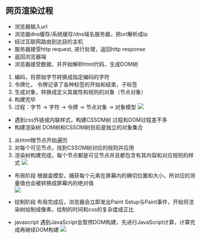 ## 网页渲染过程
* 浏览器输入url
* 浏览器dns缓存/系统缓存/dns域名服务器，把url解析成ip
* 经过互联网路由到达目的主机
* 服务器接受http request, 进行处理，返回http response
* 返回浏览器端
* 浏览器接受数据，并开始解析html代码，生成DOM树
1. 编码，将原始字节转换成指定编码的字符
2. 令牌化， 令牌记录了各种标签的开始和结束，子标签
3. 生成对象，转换成定义其属性和规则的对象（节点对象）
4. 构建完毕
5. 过程：字节 -> 字符 -> 令牌 -> 节点对象 -> 对象模型
![](https://user-gold-cdn.xitu.io/2017/10/4/f54c2e8a987ca569b109c0be017ce348?imageView2/0/w/1280/h/960/format/webp/ignore-error/1)
* 遇到css外链或内联样式，构建CSSOM树
  过程和DOM过程差不多
* 构建渲染树
DOM树和CSSOM树目前是独立的对象集合
1. 从html根节点开始遍历
2. 对每个可见节点，找到CSSOM树对应的规则并应用
3. 渲染树构建完成，每个节点都是可见节点并且都包含有其内容和对应规则的样式
![](https://user-gold-cdn.xitu.io/2017/10/4/65cb9084be1f3bc63562783920428926?imageView2/0/w/1280/h/960/format/webp/ignore-error/1)
* 布局阶段
根据盒模型，捕获每个元素在屏幕内的确切位置和大小，所对应的测量值也会被转换成屏幕内的绝对值  
![](https://user-gold-cdn.xitu.io/2017/10/4/30c2e9328953b451f1b3115831f2e19e?imageView2/0/w/1280/h/960/format/webp/ignore-error/1)
* 绘制阶段
布局完成后，浏览器会立即发出Paint Setup与Paint事件，开始将渲染树绘制成像素，绘制的时间和css的复杂度成正比

* javascript
遇到JavaScript会暂停DOM构建，先进行JavaScript计算，计算完成再继续DOM构建
![](https://user-gold-cdn.xitu.io/2017/10/4/9f62e5ca06db1529bbf7a0ead7350fef?imageView2/0/w/1280/h/960/format/webp/ignore-error/1)